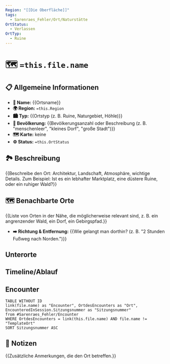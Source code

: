 ```yaml
---
Region: "[[Die Oberfläche]]"
tags:
  - Sarenraes_Fehler/Ort/Naturstätte
OrtStatus:
  - Verlassen
OrtTyp:
  - Ruine
---
```

# 🗺️ `=this.file.name`
## 📋 Allgemeine Informationen 
- **📍 Name:** {{Ortsname}} 
- **🌍 Region:** `=this.Region`
- **🏙️ Typ:** {{Ortstyp (z. B. Ruine, Naturgebiet, Höhle)}} 
- **👥 Bevölkerung:** {{Bevölkerungsanzahl oder Beschreibung (z. B. "menschenleer", "kleines Dorf", "große Stadt")}} 
- **🗺️ Karte:** keine
- **⚙️ Status:** `=this.OrtStatus`

## 🏞️ Beschreibung 
{{Beschreibe den Ort: Architektur, Landschaft, Atmosphäre, wichtige Details. Zum Beispiel: Ist es ein lebhafter Marktplatz, eine düstere Ruine, oder ein ruhiger Wald?}}



## 🗺️ Benachbarte Orte 
{{Liste von Orten in der Nähe, die möglicherweise relevant sind, z. B. ein angrenzender Wald, ein Dorf, ein Gebirgspfad.}} 
- **➡️ Richtung & Entfernung:** {{Wie gelangt man dorthin? (z. B. "2 Stunden Fußweg nach Norden.")}}


## Unterorte


## Timeline/Ablauf










## Encounter
```dataview
TABLE WITHOUT ID 
link(file.name) as "Encounter", OrtdesEncounters as "Ort", EncounteredInSession.Sitzungsnummer as "Sitzungsnummer"
from #Sarenraes_Fehler/Encounter  
WHERE OrtdesEncounters = link(this.file.name) AND file.name != "TemplateOrt"
SORT Sitzungsnummer ASC
```


## 📜 Notizen 
{{Zusätzliche Anmerkungen, die den Ort betreffen.}}